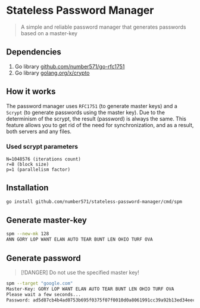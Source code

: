 # Stateless Password Manager

> A simple and reliable password manager that generates passwords based on a master-key

## Dependencies

1. Go library [github.com/number571/go-rfc1751](https://github.com/number571/go-rfc1751)
2. Go library [golang.org/x/crypto](https://golang.org/x/crypto)

## How it works

The password manager uses `RFC1751` (to generate master keys) and a `Scrypt` (to generate passwords using the master key). Due to the determinism of the scrypt, the result (password) is always the same. This feature allows you to get rid of the need for synchronization, and as a result, both servers and any files.

### Used scrypt parameters

```
N=1048576 (iterations count)
r=8 (block size)
p=1 (parallelism factor)
```

## Installation

```bash
go install github.com/number571/stateless-password-manager/cmd/spm
```

## Generate master-key

```bash
spm --new-mk 128
ANN GORY LOP WANT ELAN AUTO TEAR BUNT LEN OHIO TURF OVA
```

## Generate password

> [!DANGER]
> Do not use the specified master key!

```bash
spm --target "google.com"
Master-Key: GORY LOP WANT ELAN AUTO TEAR BUNT LEN OHIO TURF OVA
Please wait a few seconds...
Password: ad5d87cb4b4ad0753b695f0375f07f0010d0a8061991cc39a92b13ed34eec4af
```
